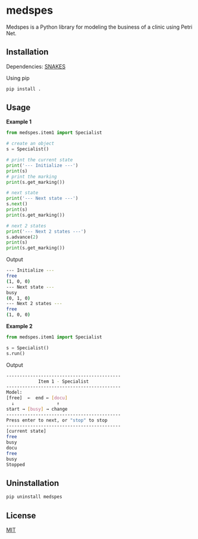 # medspes
Medspes is a Python library for modeling the business of a clinic using Petri Net.


## Installation

Dependencies: [SNAKES](https://github.com/fpom/snakes)

Using pip

```bash
pip install .
```

## Usage

**Example 1**

```python
from medspes.item1 import Specialist

# create an object
s = Specialist()

# print the current state
print('--- Initialize ---')
print(s)
# print the marking
print(s.get_marking())

# next state
print('--- Next state ---')
s.next()
print(s)
print(s.get_marking())

# next 2 states
print('--- Next 2 states ---')
s.advance(2)
print(s)
print(s.get_marking())

```
Output

```bash
--- Initialize ---
free
(1, 0, 0)
--- Next state ---
busy
(0, 1, 0)
--- Next 2 states ---
free
(1, 0, 0)

```

**Example 2**

```python
from medspes.item1 import Specialist

s = Specialist()
s.run()

```

Output

```bash
-------------------------------------------
            Item 1 - Specialist            
-------------------------------------------
Model:                 
[free]  ←  end ← [docu]
  ↓                ↑   
start → [busy] → change
-------------------------------------------
Press enter to next, or "stop" to stop     
-------------------------------------------
[current state]                            
free
busy
docu
free
busy
Stopped

```

## Uninstallation

```bash
pip uninstall medspes
```

## License
[MIT](https://choosealicense.com/licenses/mit/)
